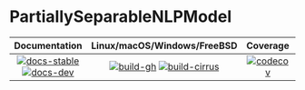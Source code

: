 # PartiallySeparableNLPModel

| **Documentation** | **Linux/macOS/Windows/FreeBSD** | **Coverage** | **DOI** |
|:-----------------:|:-------------------------------:|:------------:|:-------:|
| [![docs-stable][docs-stable-img]][docs-stable-url] [![docs-dev][docs-dev-img]][docs-dev-url] | [![build-gh][build-gh-img]][build-gh-url] [![build-cirrus][build-cirrus-img]][build-cirrus-url] | [![codecov][codecov-img]][codecov-url] | [![doi][doi-img]][doi-url] |

[docs-stable-img]: https://img.shields.io/badge/docs-stable-blue.svg
[docs-stable-url]: https://paraynaud.github.io/PartiallySeparableNLPModel.jl/stable
[docs-dev-img]: https://img.shields.io/badge/docs-dev-purple.svg
[docs-dev-url]: https://paraynaud.github.io/PartiallySeparableNLPModel.jl/dev
[build-gh-img]: https://github.com/paraynaud/PartiallySeparableNLPModel.jl/workflows/CI/badge.svg?branch=main
[build-gh-url]: https://github.com/paraynaud/PartiallySeparableNLPModel.jl/actions
[build-cirrus-img]: https://img.shields.io/cirrus/github/paraynaud/PartiallySeparableNLPModel.jl?logo=Cirrus%20CI
[build-cirrus-url]: https://cirrus-ci.com/github/paraynaud/PartiallySeparableNLPModel.jl
[codecov-img]: https://codecov.io/gh/paraynaud/PartiallySeparableNLPModel.jl/branch/main/graph/badge.svg
[codecov-url]: https://app.codecov.io/gh/paraynaud/PartiallySeparableNLPModel.jl
[doi-img]: https://img.shields.io/badge/DOI-10.5281%2Fzenodo.822073-blue.svg
[doi-url]: https://doi.org/10.5281/zenodo.822073

